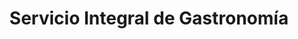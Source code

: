 ---
title: "Servicio Integral de Gastronomía"
url: /cipolletti/servicio-integral-de-gastronomia/
shop: alquiler
---